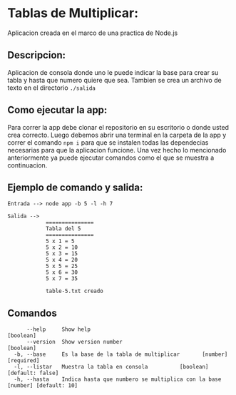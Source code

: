 # Tablas de Multiplicar: 
Aplicacion creada en el marco de una practica de Node.js

## Descripcion:
Aplicacion de consola donde uno le puede indicar la base para crear su tabla y hasta que numero quiere que sea.
Tambien se crea un archivo de texto en el directorio ` ./salida `

## Como ejecutar la app:

Para correr la app debe clonar el repositorio en su escritorio o donde usted crea correcto. Luego debemos abrir una terminal en la carpeta de la app y correr el comando ```npm i``` para que se instalen todas las dependecias necesarias para que la aplicacion funcione. 
Una vez hecho lo mencionado anteriormente ya puede ejecutar comandos como el que se muestra a continuacion.

## Ejemplo de comando y salida:

```
Entrada --> node app -b 5 -l -h 7

Salida --> 
            ===============
            Tabla del 5
            ===============
            5 x 1 = 5
            5 x 2 = 10
            5 x 3 = 15
            5 x 4 = 20
            5 x 5 = 25
            5 x 6 = 30
            5 x 7 = 35

            table-5.txt creado

```

## Comandos
```
      --help     Show help                                             [boolean]
      --version  Show version number                                   [boolean]
  -b, --base     Es la base de la tabla de multiplicar       [number] [required]
  -l, --listar   Muestra la tabla en consola          [boolean] [default: false]
  -h, --hasta    Indica hasta que numbero se multiplica con la base [number] [default: 10]
```


